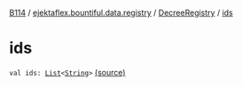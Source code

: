 [B114](../../index.md) / [ejektaflex.bountiful.data.registry](../index.md) / [DecreeRegistry](index.md) / [ids](./ids.md)

# ids

`val ids: `[`List`](https://kotlinlang.org/api/latest/jvm/stdlib/kotlin.collections/-list/index.html)`<`[`String`](https://kotlinlang.org/api/latest/jvm/stdlib/kotlin/-string/index.html)`>` [(source)](https://github.com/ejektaflex/Bountiful/tree/develop/src/main/kotlin/ejektaflex/bountiful/data/registry/DecreeRegistry.kt#L12)